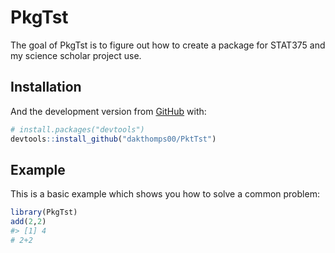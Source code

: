 
<!-- README.md is generated from README.Rmd. Please edit that file -->

# PkgTst

<!-- badges: start -->

<!-- badges: end -->

The goal of PkgTst is to figure out how to create a package for STAT375
and my science scholar project use.

## Installation

And the development version from [GitHub](https://github.com/) with:

``` r
# install.packages("devtools")
devtools::install_github("dakthomps00/PktTst")
```

## Example

This is a basic example which shows you how to solve a common problem:

``` r
library(PkgTst)
add(2,2)
#> [1] 4
# 2+2
```
